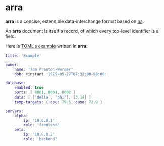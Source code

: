 # arra

**arra** is a concise, extensible data-interchange format based on [na](https://github.com/kesh-lang/na).

An **arra** document is itself a record, of which every top-level identifier is a field.

Here is [TOML's example](https://toml.io/) written in **arra**:

```lua
title: 'Example'

owner:
    name: 'Tom Preston-Werner'
    dob: #instant '1979-05-27T07:32:00-08:00'

database:
    enabled: true
    ports: [ 8001, 8001, 8002 ]
    data: [ ['delta', 'phi'], [3.14] ]
    temp-targets: { cpu: 79.5, case: 72.0 }

servers:
    alpha:
        ip: '10.0.0.1'
        role: 'frontend'
    beta:
        ip: '10.0.0.2'
        role: 'backend'
```
